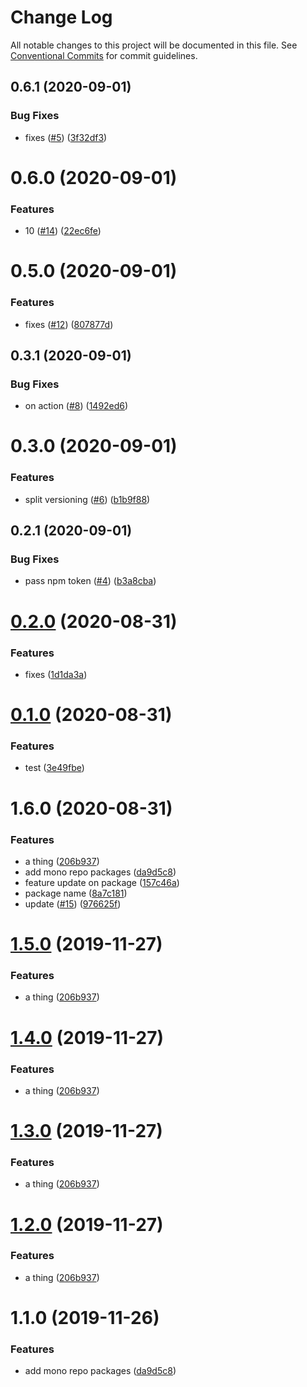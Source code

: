 # Change Log

All notable changes to this project will be documented in this file.
See [Conventional Commits](https://conventionalcommits.org) for commit guidelines.

## 0.6.1 (2020-09-01)


### Bug Fixes

* fixes ([#5](https://github.com/jquense/test-publish-actions/issues/5)) ([3f32df3](https://github.com/jquense/test-publish-actions/commit/3f32df3af5204ab3585ee20d96ae4c6bd47f10d0))





# 0.6.0 (2020-09-01)


### Features

* 10 ([#14](https://github.com/jquense/test-publish-actions/issues/14)) ([22ec6fe](https://github.com/jquense/test-publish-actions/commit/22ec6fed3ae63b6e36437edf47569c73dcc95030))





# 0.5.0 (2020-09-01)


### Features

* fixes ([#12](https://github.com/jquense/test-publish-actions/issues/12)) ([807877d](https://github.com/jquense/test-publish-actions/commit/807877d3aa2b1499f2aac32bef3b28086d336aa4))





## 0.3.1 (2020-09-01)


### Bug Fixes

* on action ([#8](https://github.com/jquense/test-publish-actions/issues/8)) ([1492ed6](https://github.com/jquense/test-publish-actions/commit/1492ed6e4273c8a7c580c54b77b08bfb4da746ac))





# 0.3.0 (2020-09-01)


### Features

* split versioning ([#6](https://github.com/jquense/test-publish-actions/issues/6)) ([b1b9f88](https://github.com/jquense/test-publish-actions/commit/b1b9f88a2111a3df39e9bbbb46c92c2bcd814800))





## 0.2.1 (2020-09-01)


### Bug Fixes

* pass npm token ([#4](https://github.com/jquense/test-publish-actions/issues/4)) ([b3a8cba](https://github.com/jquense/test-publish-actions/commit/b3a8cba2ebb6d1dbfd6a0a6a0df54cb495bc78a1))





# [0.2.0](https://github.com/jquense/test-publish-actions/compare/@everes/pkg1@0.1.0...@everes/pkg1@0.2.0) (2020-08-31)


### Features

* fixes ([1d1da3a](https://github.com/jquense/test-publish-actions/commit/1d1da3a12b18b05dae7ea7b6a36cb68b06f16727))





# [0.1.0](https://github.com/jquense/test-publish-actions/compare/@everes/pkg1@1.6.0...@everes/pkg1@0.1.0) (2020-08-31)


### Features

* test ([3e49fbe](https://github.com/jquense/test-publish-actions/commit/3e49fbe3cc27044c8e78625eaf53d7a5e93eb751))





# 1.6.0 (2020-08-31)


### Features

* a thing ([206b937](https://github.com/jquense/test-publish-actions/commit/206b937ac570f17677abaaff5aa42f2857ff5736))
* add mono repo packages ([da9d5c8](https://github.com/jquense/test-publish-actions/commit/da9d5c86336d95550249f32a4efdcfc2b4e0ff7d))
* feature update on package ([157c46a](https://github.com/jquense/test-publish-actions/commit/157c46aaaa8ec4e14dae7279aa17a4a8733bc710))
* package name ([8a7c181](https://github.com/jquense/test-publish-actions/commit/8a7c18131f9f3de1bdc8f406d893f1957845b752))
* update ([#15](https://github.com/jquense/test-publish-actions/issues/15)) ([976625f](https://github.com/jquense/test-publish-actions/commit/976625fe8007e6e01687e3a7961cd2b2cc42e1fb))





# [1.5.0](https://github.com/jquense/test-publish-actions/compare/@jquense/pkg1@1.1.0...@jquense/pkg1@1.5.0) (2019-11-27)


### Features

* a thing ([206b937](https://github.com/jquense/test-publish-actions/commit/206b937ac570f17677abaaff5aa42f2857ff5736))





# [1.4.0](https://github.com/jquense/test-publish-actions/compare/@jquense/pkg1@1.1.0...@jquense/pkg1@1.4.0) (2019-11-27)


### Features

* a thing ([206b937](https://github.com/jquense/test-publish-actions/commit/206b937ac570f17677abaaff5aa42f2857ff5736))





# [1.3.0](https://github.com/jquense/test-publish-actions/compare/@jquense/pkg1@1.1.0...@jquense/pkg1@1.3.0) (2019-11-27)


### Features

* a thing ([206b937](https://github.com/jquense/test-publish-actions/commit/206b937ac570f17677abaaff5aa42f2857ff5736))





# [1.2.0](https://github.com/jquense/test-publish-actions/compare/@jquense/pkg1@1.1.0...@jquense/pkg1@1.2.0) (2019-11-27)


### Features

* a thing ([206b937](https://github.com/jquense/test-publish-actions/commit/206b937ac570f17677abaaff5aa42f2857ff5736))





# 1.1.0 (2019-11-26)


### Features

* add mono repo packages ([da9d5c8](https://github.com/jquense/test-publish-actions/commit/da9d5c86336d95550249f32a4efdcfc2b4e0ff7d))
